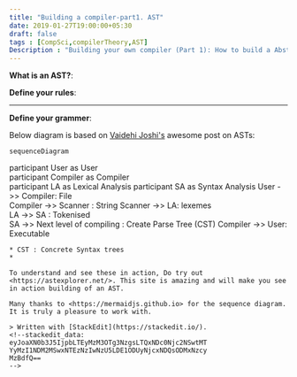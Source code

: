 ```yaml
---
title: "Building a compiler-part1. AST"
date: 2019-01-27T19:00:00+05:30
draft: false
tags : [CompSci,compilerTheory,AST]
Description : "Building your own compiler (Part 1): How to build a Abstract Syntax Tree"
---  
```

**What is an AST?**:


**Define your rules**:  

---  
**Define your grammer**:  

Below diagram is based on [Vaidehi Joshi's](https://medium.com/basecs/leveling-up-ones-parsing-game-with-asts-d7a6fc2400ff) awesome post on ASTs:

```mermaid
sequenceDiagram
```
participant User as User  
participant Compiler as Compiler  
participant LA as Lexical Analysis
participant SA as Syntax Analysis
User ->> Compiler: File  
Compiler ->> Scanner : String
Scanner ->> LA: lexemes  
LA ->> SA : Tokenised   
SA  ->> Next level of compiling : Create Parse Tree (CST) 
Compiler ->> User: Executable  
```
* CST : Concrete Syntax trees
* 

To understand and see these in action, Do try out <https://astexplorer.net/>. This site is amazing and will make you see in action building of an AST.  

Many thanks to <https://mermaidjs.github.io> for the sequence diagram. It is truly a pleasure to work with.  

> Written with [StackEdit](https://stackedit.io/).
<!--stackedit_data:
eyJoaXN0b3J5IjpbLTEyMzM3OTg3NzgsLTQxNDc0Njc2NSwtMT
YyMzI1NDM2MSwxNTEzNzIwNzU5LDE1ODUyNjcxNDQsODMxNzcy
MzBdfQ==
-->